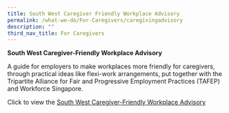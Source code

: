 ```yaml
---
title: South West Caregiver Friendly Workplace Advisory
permalink: /what-we-do/For-Caregivers/caregivingadvisory
description: ""
third_nav_title: For Caregivers
---
```

**South West Caregiver-Friendly Workplace Advisory**

A guide for employers to make workplaces more friendly for caregivers, through practical ideas like flexi-work arrangements, put together with the Tripartite Alliance for Fair and Progressive Employment Practices (TAFEP) and Workforce Singapore.

Click to view the [South West Caregiver-Friendly Workplace Advisory](/files/south-west-caregiver-friendly-workplace-advisory.pdf)